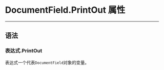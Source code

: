 # DocumentField.PrintOut 属性
            
---

## 语法

### 表达式.PrintOut

表达式一个代表`DocumentField`对象的变量。
